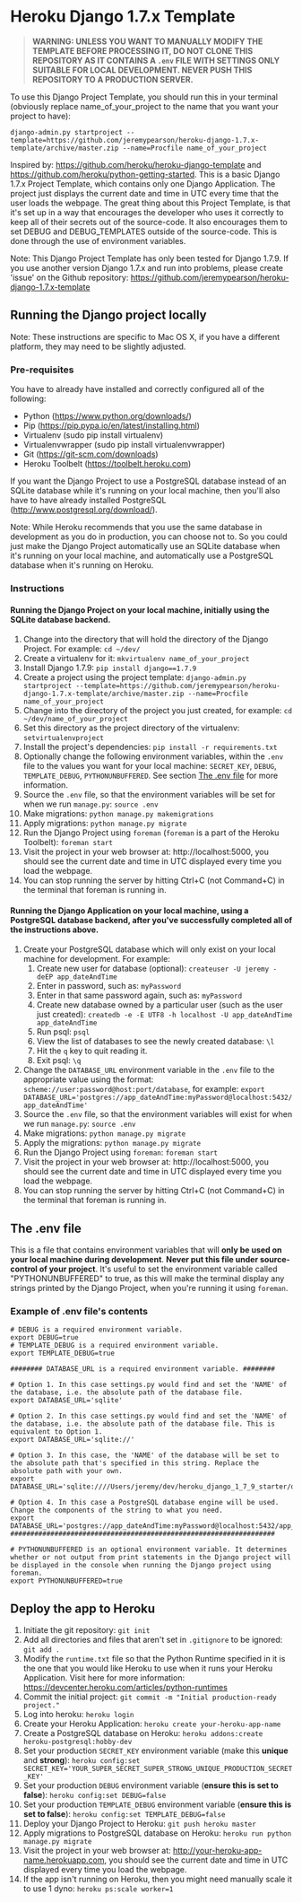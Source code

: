 # Heroku Django 1.7.x Template

>**WARNING: UNLESS YOU WANT TO MANUALLY MODIFY THE TEMPLATE BEFORE PROCESSING IT, DO NOT CLONE THIS REPOSITORY AS IT CONTAINS A ```.env``` FILE WITH SETTINGS ONLY SUITABLE FOR LOCAL DEVELOPMENT. NEVER PUSH THIS REPOSITORY TO A PRODUCTION SERVER.**

To use this Django Project Template, you should run this in your terminal (obviously replace name_of_your_project to the name that you want your project to have):
```
django-admin.py startproject --template=https://github.com/jeremypearson/heroku-django-1.7.x-template/archive/master.zip --name=Procfile name_of_your_project
```
Inspired by: https://github.com/heroku/heroku-django-template and https://github.com/heroku/python-getting-started.
This is a basic Django 1.7.x Project Template, which contains only one Django Application. The project just displays the current date and time in UTC every time that the user loads the webpage.
The great thing about this Project Template, is that it's set up in a way that encourages the developer who uses it correctly to keep all of their secrets out of the source-code. It also encourages them to set DEBUG and DEBUG_TEMPLATES outside of the source-code. This is done through the use of environment variables.

Note: This Django Project Template has only been tested for Django 1.7.9. If you use another version Django 1.7.x and run into problems, please create 'issue' on the Github repository: https://github.com/jeremypearson/heroku-django-1.7.x-template

## Running the Django project locally
Note: These instructions are specific to Mac OS X, if you have a different platform, they may need to be slightly adjusted.

### Pre-requisites
You have to already have installed and correctly configured all of the following:
* Python (https://www.python.org/downloads/)
* Pip (https://pip.pypa.io/en/latest/installing.html)
* Virtualenv (sudo pip install virtualenv)
* Virtualenvwrapper (sudo pip install virtualenvwrapper)
* Git (https://git-scm.com/downloads)
* Heroku Toolbelt (https://toolbelt.heroku.com)

If you want the Django Project to use a PostgreSQL database instead of an SQLite database while it's running on your local machine, then you'll also have to have already installed PostgreSQL (http://www.postgresql.org/download/).

Note: While Heroku recommends that you use the same database in development as you do in production, you can choose not to. So you could just make the Django Project automatically use an SQLite database when it's running on your local machine, and automatically use a PostgreSQL database when it's running on Heroku.

### Instructions
#### Running the Django Project on your local machine, initially using the SQLite database backend.
1. Change into the directory that will hold the directory of the Django Project. For example: ```cd ~/dev/```
1. Create a virtualenv for it: ```mkvirtualenv name_of_your_project```
1. Install Django 1.7.9: ```pip install django==1.7.9```
1. Create a project using the project template: ```django-admin.py startproject --template=https://github.com/jeremypearson/heroku-django-1.7.x-template/archive/master.zip --name=Procfile name_of_your_project```
1. Change into the directory of the project you just created, for example: ```cd ~/dev/name_of_your_project```
1. Set this directory as the project directory of the virtualenv: ```setvirtualenvproject```
1. Install the project's dependencies: ```pip install -r requirements.txt```
1. Optionally change the following environment variables, within the ```.env``` file to the values you want for your local machine: ```SECRET_KEY```, ```DEBUG```, ```TEMPLATE_DEBUG```, ```PYTHONUNBUFFERED```. See section [The .env file](#the-env-file) for more information.
1. Source the ```.env``` file, so that the environment variables will be set for when we run ```manage.py```: ```source .env```
1. Make migrations: ```python manage.py makemigrations```
1. Apply migrations: ```python manage.py migrate```
1. Run the Django Project using ```foreman``` (```foreman``` is a part of the Heroku Toolbelt): ```foreman start```
1. Visit the project in your web browser at: http://localhost:5000, you should see the current date and time in UTC displayed every time you load the webpage.
1. You can stop running the server by hitting Ctrl+C (not Command+C) in the terminal that foreman is running in.

#### Running the Django Application on your local machine, using a PostgreSQL database backend, after you've successfully completed all of the instructions above.
1. Create your PostgreSQL database which will only exist on your local machine for development. For example:
   1. Create new user for database (optional): ```createuser -U jeremy -deEP app_dateAndTime```
   1. Enter in password, such as: ```myPassword```
   1. Enter in that same password again, such as: ```myPassword```
   1. Create new database owned by a particular user (such as the user just created): ```createdb -e -E UTF8 -h localhost -U app_dateAndTime app_dateAndTime```
   1. Run psql: ```psql```
   1. View the list of databases to see the newly created database: ```\l```
   1. Hit the ```q``` key to quit reading it.
   1. Exit psql: ```\q```
1. Change the ```DATABASE_URL``` environment variable in the ```.env``` file to the appropriate value using the format: ```scheme://user:password@host:port/database```, for example: ```export DATABASE_URL='postgres://app_dateAndTime:myPassword@localhost:5432/app_dateAndTime'```
1. Source the ```.env``` file, so that the environment variables will exist for when we run ```manage.py```: ```source .env```
1. Make migrations: ```python manage.py migrate```
1. Apply the migrations: ```python manage.py migrate```
1. Run the Django Project using ```foreman```: ```foreman start```
1. Visit the project in your web browser at: http://localhost:5000, you should see the current date and time in UTC displayed every time you load the webpage.
1. You can stop running the server by hitting Ctrl+C (not Command+C) in the terminal that foreman is running in.

## The .env file

This is a file that contains environment variables that will **only be used on your local machine during development**. **Never put this file under source-control of your project**. It's useful to set the environment variable called "PYTHONUNBUFFERED" to true, as this will make the terminal display any strings printed by the Django Project, when you're running it using ```foreman```.

### Example of .env file's contents

```
# DEBUG is a required environment variable.
export DEBUG=true
# TEMPLATE_DEBUG is a required environment variable.
export TEMPLATE_DEBUG=true

######## DATABASE_URL is a required environment variable. ########

# Option 1. In this case settings.py would find and set the 'NAME' of the database, i.e. the absolute path of the database file.
export DATABASE_URL='sqlite'

# Option 2. In this case settings.py would find and set the 'NAME' of the database, i.e. the absolute path of the database file. This is equivalent to Option 1.
export DATABASE_URL='sqlite://'

# Option 3. In this case, the 'NAME' of the database will be set to the absolute path that's specified in this string. Replace the absolute path with your own.
export DATABASE_URL='sqlite:////Users/jeremy/dev/heroku_django_1_7_9_starter/db.sqlite3'

# Option 4. In this case a PostgreSQL database engine will be used. Change the components of the string to what you need.
export DATABASE_URL='postgres://app_dateAndTime:myPassword@localhost:5432/app_dateAndTime'
##################################################################

# PYTHONUNBUFFERED is an optional environment variable. It determines whether or not output from print statements in the Django project will be displayed in the console when running the Django project using foreman.
export PYTHONUNBUFFERED=true
```

## Deploy the app to Heroku
1. Initiate the git repository: ```git init```
1. Add all directories and files that aren't set in ```.gitignore``` to be ignored: ```git add .```
1. Modify the ```runtime.txt``` file so that the Python Runtime specified in it is the one that you would like Heroku to use when it runs your Heroku Application. Visit here for more information: https://devcenter.heroku.com/articles/python-runtimes
1. Commit the initial project: ```git commit -m "Initial production-ready project."```
1. Log into heroku: ```heroku login```
1. Create your Heroku Application: ```heroku create your-heroku-app-name```
1. Create a PostgreSQL database on Heroku: ```heroku addons:create heroku-postgresql:hobby-dev```
1. Set your production ```SECRET_KEY``` environment variable (make this **unique** and **strong**): ```heroku config:set SECRET_KEY='YOUR_SUPER_SECRET_SUPER_STRONG_UNIQUE_PRODUCTION_SECRET_KEY'```
1. Set your production ```DEBUG``` environment variable (**ensure this is set to false**): ```heroku config:set DEBUG=false```
1. Set your production ```TEMPLATE_DEBUG``` environment variable (**ensure this is set to false**): ```heroku config:set TEMPLATE_DEBUG=false```
1. Deploy your Django Project to Heroku: ```git push heroku master```
1. Apply migrations to PostgreSQL database on Heroku: ```heroku run python manage.py migrate```
1. Visit the project in your web browser at: http://your-heroku-app-name.herokuapp.com, you should see the current date and time in UTC displayed every time you load the webpage.
1. If the app isn't running on Heroku, then you might need manually scale it to use 1 dyno: ```heroku ps:scale worker=1```
